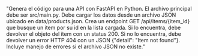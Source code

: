 "Genera el código para una API con FastAPI en Python. El archivo principal debe ser src/main.py. Debe cargar los datos desde un archivo JSON ubicado en data/products.json. Crea un endpoint GET /api/items/{item_id} que busque un ítem por su id en la lista cargada. Si lo encuentra, debe devolver el objeto del ítem con un status 200. Si no lo encuentra, debe devolver un error HTTP 404 con un JSON {\"detail\": \"Item not found\"}. Incluye manejo de errores si el archivo JSON no existe."